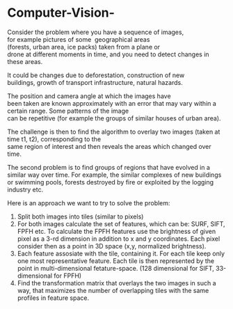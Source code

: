# Computer-Vision-

Consider the problem where you have a sequence of images, for example pictures of some  geographical areas  (forests, urban area, ice packs) taken from a plane or drone at different moments in time, and you need to detect changes in these areas.  

It could be changes due to deforestation, construction of new buildings, growth of transport infrastructure, natural hazards.

The position and camera angle at which the images have been taken are known approximately with an error that may vary within a certain range. Some patterns of the image can be repetitive (for example the groups of similar houses of urban area).​ 

The challenge is then to find the algorithm to overlay two images (taken at time t1, t2), corresponding to the same region of interest and then reveals the areas which changed over time. 

The second problem is to find groups of regions that have evolved in a similar way over time. For example, the similar complexes of new buildings or swimming pools, forests destroyed by fire or exploited by the logging industry etc. 

Here is an approach we want to try to solve the problem:

1. Split both images into tiles (similar to pixels)
2. For both images calculate the set of features, which can be: SURF, SIFT, FPFH etc.
To calculate the FPFH features use the brightness of given pixel as a 3-rd dimension in addition to x and y coordinates. Each pixel consider then as a point in 3D space  (x,y, normalized brightness).
3. Each feature assosiate with the tile, containing it. For each tile keep only one most representative feature.
Each tile  is then represented by the point in multi-dimensional  fetature-space.  (128 dimensional  for SIFT, 33-dimensional for FPFH)
5. Find the transformation matrix that overlays the two images in such a way, that maximizes the number of overlapping tiles with the same profiles in feature space. 
